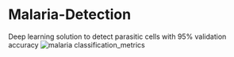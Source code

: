 # Malaria-Detection
Deep learning solution to detect parasitic cells with 95% validation accuracy
![malaria classification_metrics](https://user-images.githubusercontent.com/54510561/163621355-64c4e402-3379-4cc3-b066-81e75fc6b970.png)
